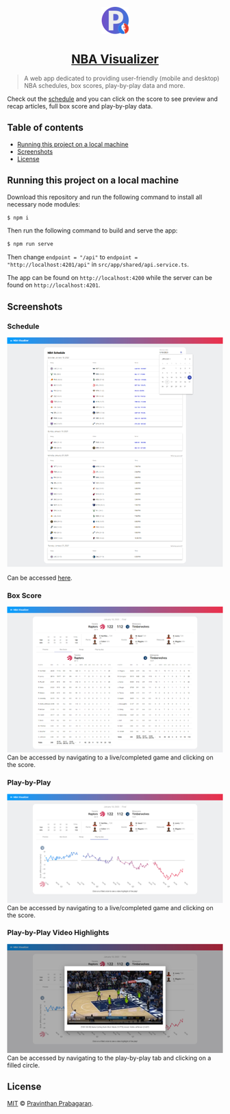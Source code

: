 <p align="center">
  <a href="https://nba.pravinthan.com">
    <img src="src/assets/icons/icon-512x512.png" alt="NBA Visualizer" width="12.5%" height="12.5%" />
  </a>
</p>

<h1 align="center">
  <a href="https://nba.pravinthan.com">NBA Visualizer</a>
</h1>

> A web app dedicated to providing user-friendly (mobile and desktop) NBA schedules, box scores, play-by-play data and more.

Check out the [schedule](https://nba.pravinthan.com/#/schedule) and you can click on the score to see preview and recap articles, full box score and play-by-play data.

## Table of contents

* [Running this project on a local machine](#running-this-project-on-a-local-machine)
* [Screenshots](#screenshots)
* [License](#license)

## Running this project on a local machine

Download this repository and run the following command to install all necessary node modules:

```sh
$ npm i
```

Then run the following command to build and serve the app:

```sh
$ npm run serve
```

Then change `endpoint = "/api"` to `endpoint = "http://localhost:4201/api"` in `src/app/shared/api.service.ts`.

The app can be found on `http://localhost:4200` while the server can be found on `http://localhost:4201`.

## Screenshots

### Schedule
<img src="src/assets/screenshots/schedule.png" alt="Schedule" />

Can be accessed [here](https://nba.pravinthan.com/#/schedule).

### Box Score
<img src="src/assets/screenshots/box-score.png" alt="Box Score" />
Can be accessed by navigating to a live/completed game and clicking on the score.

### Play-by-Play
<img src="src/assets/screenshots/play-by-play.png" alt="Play-by-Play" />
Can be accessed by navigating to a live/completed game and clicking on the score.

### Play-by-Play Video Highlights
<img src="src/assets/screenshots/play-by-play-video.png" alt="Play-by-Play Video Highlights" />
Can be accessed by navigating to the play-by-play tab and clicking on a filled circle.

## License

[MIT](./LICENSE) &copy; [Pravinthan Prabagaran](https://pravinthan.com).
